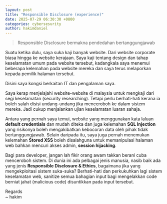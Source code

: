 ```yaml
---
layout: post 
title: "Responsible Disclosure (experience)"
date: 2025-07-29 06:30:30 +0800
categories: cybersesurity 
author: hakimdaniel 
---
```



> Responsible Disclosure bermakna pendedahan bertanggungjawab

Suatu ketika dulu, saya suka kaji banyak website. Dari website corporate biasa hingga ke website kerajaan. Saya kaji tentang design dan tahap keselamatan umum pada website tersebut, kadangkala saya menemui beberapa kelemahan pada website mereka dan saya terus melaporkan kepada pemilik halaman tersebut. 

Disini saya kongsi berkaitan IT dan pengalaman saya.

Saya kerap menjelajahi website-website di malaysia untuk mengkaji dari segi keselamatan (security researching). Tetapi perlu berhati-hati kerana ia boleh salah disisi undang-undang jika menceroboh ke dalam sistem mereka. Jadi cukup menjalankan ujian keselamatan luaran sahaja.

Antara yang pernah saya temui, website yang menggunakan kata laluan **default credentials** dan mudah diteka dan juga kelemahan **SQL Injection** yang risikonya boleh mengakibatkan kebocoran data oleh pihak tidak bertanggungjawab. Selain daripada itu, saya juga pernah menemukan kelemahan **Stored XSS** boleh disalahguna untuk memanipulasi halaman web bahkan mencuri akses admin, **session hijacking**. 

Bagi para developer, jangan lah fikir orang awam takkan berani cuba menceroboh sistem. Di dunia ini ada pelbagai jenis manusia, nasib baik ada yang jenis **Responsible Disclosure & Ethics**, bagaimana jika yang mengekploitasi sistem suka-suka? Berhati-hati dan perkukuhkan lagi sistem keselamatan web, sanitize semua bahagian input bagi mengelakkan code berniat jahat (malicious code) disuntikkan pada input tersebut.

Regards<br>
~ hakim
